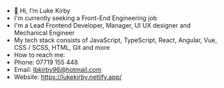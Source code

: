 - 👋 Hi, I’m Luke Kirby
- I'm currently seeking a Front-End Engineering job
- I'm a Lead Frontend Developer, Manager, UI UX designer and Mechanical Engineer
- My tech stack consists of JavaScript, TypeScript, React, Angular, Vue, CSS / SCSS, HTML, Git and more
- How to reach me:
-   Phone: 07719 155 448
-   Email: lbkirby96@hotmail.com
-   Website: https://lukekirby.netlify.app/
